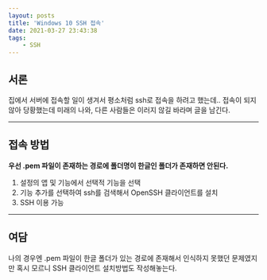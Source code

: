 ```yaml
---
layout: posts
title: 'Windows 10 SSH 접속'
date: 2021-03-27 23:43:38
tags:
    - SSH
---
```


## 서론

집에서 서버에 접속할 일이 생겨서 평소처럼 ssh로 접속을 하려고 했는데..
접속이 되지 않아 당황했는데 미래의 나와, 다른 사람들은 이러지 않길 바라며 글을 남긴다.
* * *

## 접속 방법

__우선 .pem 파일이 존재하는 경로에 폴더명이 한글인 폴더가 존재하면 안된다.__

1. 설정의 앱 및 기능에서 선택적 기능을 선택
2. 기능 추가를 선택하여 ssh를 검색해서 OpenSSH 클라이언트를 설치
3. SSH 이용 가능

* * *

## 여담

나의 경우엔 .pem 파일이 한글 폴더가 있는 경로에 존재해서 인식하지 못했던 문제였지만
혹시 모르니 SSH 클라이언트 설치방법도 작성해놓는다.